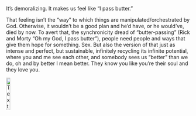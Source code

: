 It’s demoralizing. It makes us feel like “I pass butter.”

That feeling isn’t the “way” to which things are manipulated/orchestrated by God. Otherwise, it wouldn’t be a good plan and he’d have, or he would’ve, died by now. To avert that, the synchronicity dread of “butter-passing” (Rick and Morty “Oh my God, I pass butter”), people need people and ways that give them hope for something. Sex. But also the version of that just as intense and perfect, but sustainable, infinitely recycling its infinite potential, where you and me see each other, and somebody sees us “better” than we do, oh and by better I mean better. They know you like you’re their soul and they love you.

<img width="15%" alt="Text changing depending on mode. Light: 'Light' Dark: 'Dark'" src="https://github.com/animal-tree/Writing-stuff/assets/142250284/67242d01-ebd5-4faf-a749-30d8964eafea">
